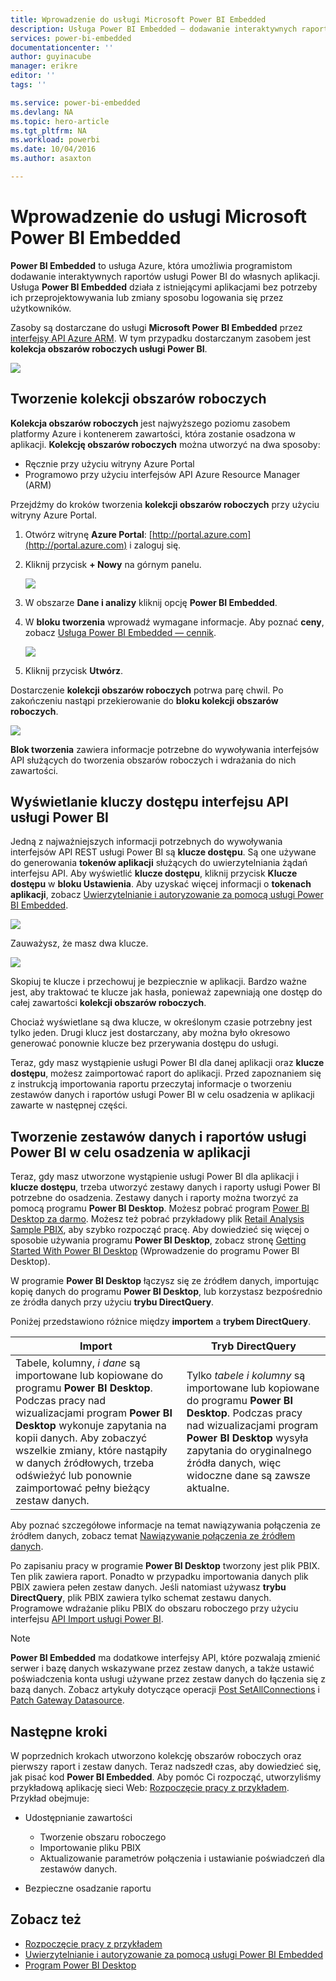 ```yaml
---
title: Wprowadzenie do usługi Microsoft Power BI Embedded
description: Usługa Power BI Embedded — dodawanie interaktywnych raportów usługi Power BI do aplikacji analizy biznesowej
services: power-bi-embedded
documentationcenter: ''
author: guyinacube
manager: erikre
editor: ''
tags: ''

ms.service: power-bi-embedded
ms.devlang: NA
ms.topic: hero-article
ms.tgt_pltfrm: NA
ms.workload: powerbi
ms.date: 10/04/2016
ms.author: asaxton

---
```

# Wprowadzenie do usługi Microsoft Power BI Embedded
**Power BI Embedded** to usługa Azure, która umożliwia programistom dodawanie interaktywnych raportów usługi Power BI do własnych aplikacji. Usługa **Power BI Embedded** działa z istniejącymi aplikacjami bez potrzeby ich przeprojektowywania lub zmiany sposobu logowania się przez użytkowników.

Zasoby są dostarczane do usługi **Microsoft Power BI Embedded** przez [interfejsy API Azure ARM](https://msdn.microsoft.com/library/mt712306.aspx). W tym przypadku dostarczanym zasobem jest **kolekcja obszarów roboczych usługi Power BI**.

![](media\\power-bi-embedded-get-started\\introduction.png)

## Tworzenie kolekcji obszarów roboczych
**Kolekcja obszarów roboczych** jest najwyższego poziomu zasobem platformy Azure i kontenerem zawartości, która zostanie osadzona w aplikacji. **Kolekcję obszarów roboczych** można utworzyć na dwa sposoby:

* Ręcznie przy użyciu witryny Azure Portal
* Programowo przy użyciu interfejsów API Azure Resource Manager (ARM)

Przejdźmy do kroków tworzenia **kolekcji obszarów roboczych** przy użyciu witryny Azure Portal.

1. Otwórz witrynę **Azure Portal**: [http://portal.azure.com](http://portal.azure.com) i zaloguj się.
2. Kliknij przycisk **+ Nowy** na górnym panelu.
   
   ![](media\\power-bi-embedded-get-started\\create-workspace-1.png)
3. W obszarze **Dane i analizy** kliknij opcję **Power BI Embedded**.
4. W **bloku tworzenia** wprowadź wymagane informacje. Aby poznać **ceny**, zobacz [Usługa Power BI Embedded — cennik](http://go.microsoft.com/fwlink/?LinkID=760527).
   
   ![](media\\power-bi-embedded-get-started\\create-workspace-2.png)
5. Kliknij przycisk **Utwórz**.

Dostarczenie  **kolekcji obszarów roboczych** potrwa parę chwil. Po zakończeniu nastąpi przekierowanie do **bloku kolekcji obszarów roboczych**.

   ![](media\\power-bi-embedded-get-started\\create-workspace-3.png)

**Blok tworzenia** zawiera informacje potrzebne do wywoływania interfejsów API służących do tworzenia obszarów roboczych i wdrażania do nich zawartości.

<a name="view-access-keys"/>

## Wyświetlanie kluczy dostępu interfejsu API usługi Power BI
Jedną z najważniejszych informacji potrzebnych do wywoływania interfejsów API REST usługi Power BI są **klucze dostępu**. Są one używane do generowania **tokenów aplikacji** służących do uwierzytelniania żądań interfejsu API. Aby wyświetlić **klucze dostępu**, kliknij przycisk **Klucze dostępu** w **bloku Ustawienia**. Aby uzyskać więcej informacji o **tokenach aplikacji**, zobacz [Uwierzytelnianie i autoryzowanie za pomocą usługi Power BI Embedded](power-bi-embedded-app-token-flow.md).

   ![](media\\power-bi-embedded-get-started\\access-keys.png)

Zauważysz, że masz dwa klucze.

   ![](media\\power-bi-embedded-get-started\\access-keys-2.png)

Skopiuj te klucze i przechowuj je bezpiecznie w aplikacji. Bardzo ważne jest, aby traktować te klucze jak hasła, ponieważ zapewniają one dostęp do całej zawartości **kolekcji obszarów roboczych**.

Chociaż wyświetlane są dwa klucze, w określonym czasie potrzebny jest tylko jeden. Drugi klucz jest dostarczany, aby można było okresowo generować ponownie klucze bez przerywania dostępu do usługi.

Teraz, gdy masz wystąpienie usługi Power BI dla danej aplikacji oraz **klucze dostępu**, możesz zaimportować raport do aplikacji. Przed zapoznaniem się z instrukcją importowania raportu przeczytaj informacje o tworzeniu zestawów danych i raportów usługi Power BI w celu osadzenia w aplikacji zawarte w następnej części.

## Tworzenie zestawów danych i raportów usługi Power BI w celu osadzenia w aplikacji
Teraz, gdy masz utworzone wystąpienie usługi Power BI dla aplikacji i **klucze dostępu**, trzeba utworzyć zestawy danych i raporty usługi Power BI potrzebne do osadzenia. Zestawy danych i raporty można tworzyć za pomocą programu **Power BI Desktop**. Możesz pobrać program [Power BI Desktop za darmo](https://powerbi.microsoft.com/documentation/powerbi-desktop-get-the-desktop/). Możesz też pobrać przykładowy plik [Retail Analysis Sample PBIX](http://go.microsoft.com/fwlink/?LinkID=780547), aby szybko rozpocząć pracę. Aby dowiedzieć się więcej o sposobie używania programu **Power BI Desktop**, zobacz stronę [Getting Started With Power BI Desktop](https://powerbi.microsoft.com/en-us/guided-learning/powerbi-learning-0-2-get-started-power-bi-desktop) (Wprowadzenie do programu Power BI Desktop).

W programie **Power BI Desktop** łączysz się ze źródłem danych, importując kopię danych do programu **Power BI Desktop**, lub korzystasz bezpośrednio ze źródła danych przy użyciu **trybu DirectQuery**.

Poniżej przedstawiono różnice między **importem** a **trybem DirectQuery**.

| Import | Tryb DirectQuery |
| --- | --- |
| Tabele, kolumny, *i dane* są importowane lub kopiowane do programu **Power BI Desktop**. Podczas pracy nad wizualizacjami program **Power BI Desktop** wykonuje zapytania na kopii danych. Aby zobaczyć wszelkie zmiany, które nastąpiły w danych źródłowych, trzeba odświeżyć lub ponownie zaimportować pełny bieżący zestaw danych. |Tylko *tabele i kolumny* są importowane lub kopiowane do programu **Power BI Desktop**. Podczas pracy nad wizualizacjami program **Power BI Desktop** wysyła zapytania do oryginalnego źródła danych, więc widoczne dane są zawsze aktualne. |

Aby poznać szczegółowe informacje na temat nawiązywania połączenia ze źródłem danych, zobacz temat [Nawiązywanie połączenia ze źródłem danych](power-bi-embedded-connect-datasource.md).

Po zapisaniu pracy w programie **Power BI Desktop** tworzony jest plik PBIX. Ten plik zawiera raport. Ponadto w przypadku importowania danych plik PBIX zawiera pełen zestaw danych. Jeśli natomiast używasz **trybu DirectQuery**, plik PBIX zawiera tylko schemat zestawu danych. Programowe wdrażanie pliku PBIX do obszaru roboczego przy użyciu interfejsu [API Import usługi Power BI](https://msdn.microsoft.com/library/mt711504.aspx).

> [!NOTE]
> **Power BI Embedded** ma dodatkowe interfejsy API, które pozwalają zmienić serwer i bazę danych wskazywane przez zestaw danych, a także ustawić poświadczenia konta usługi używane przez zestaw danych do łączenia się z bazą danych. Zobacz artykuły dotyczące operacji [Post SetAllConnections](https://msdn.microsoft.com/library/mt711505.aspx) i [Patch Gateway Datasource](https://msdn.microsoft.com/library/mt711498.aspx).
> 
> 

## Następne kroki
W poprzednich krokach utworzono kolekcję obszarów roboczych oraz pierwszy raport i zestaw danych. Teraz nadszedł czas, aby dowiedzieć się, jak pisać kod **Power BI Embedded**. Aby pomóc Ci rozpocząć, utworzyliśmy przykładową aplikację sieci Web: [Rozpoczęcie pracy z przykładem](power-bi-embedded-get-started-sample.md). Przykład obejmuje:

* Udostępnianie zawartości
  
  * Tworzenie obszaru roboczego
  * Importowanie pliku PBIX
  * Aktualizowanie parametrów połączenia i ustawianie poświadczeń dla zestawów danych.
* Bezpieczne osadzanie raportu

## Zobacz też
* [Rozpoczęcie pracy z przykładem](power-bi-embedded-get-started-sample.md)
* [Uwierzytelnianie i autoryzowanie za pomocą usługi Power BI Embedded](power-bi-embedded-app-token-flow.md)
* [Program Power BI Desktop](https://powerbi.microsoft.com/documentation/powerbi-desktop-get-the-desktop/)

<!--HONumber=Oct16_HO3-->


